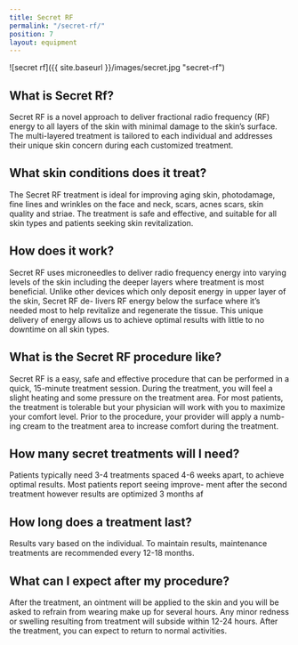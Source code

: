 ```yaml
---
title: Secret RF
permalink: "/secret-rf/"
position: 7
layout: equipment
---
```


![secret rf]({{ site.baseurl }}/images/secret.jpg "secret-rf")

## What is Secret Rf? ##

Secret RF is a novel approach to deliver fractional radio frequency (RF) energy to all layers of the skin with minimal damage to the skin’s surface. The multi-layered treatment is tailored to each individual and addresses their unique skin concern during each customized treatment.


## What skin conditions does it treat? ##

The Secret RF treatment is ideal for improving aging skin, photodamage, fine lines and wrinkles on the face and neck, scars, acnes scars, skin quality and striae. The treatment is safe and effective, and suitable for all skin types and patients seeking skin revitalization.


## How does it work? ##

Secret RF uses microneedles to deliver radio frequency energy into varying levels of the skin including the deeper layers where treatment is most beneficial. Unlike other devices which only deposit energy in upper layer of the skin, Secret RF de- livers RF energy below the surface where it’s needed most to help revitalize and regenerate the tissue. This unique delivery of energy allows us to achieve optimal results with little to no downtime on all skin types.


## What is the Secret RF procedure like? ##

Secret RF is a easy, safe and effective procedure that can be performed in a quick, 15-minute treatment session. During the treatment, you will feel a slight heating and some pressure on the treatment area. For most patients, the treatment is tolerable but your physician will work with you to maximize your comfort level. Prior to the procedure, your provider will apply a numb- ing cream to the treatment area to increase comfort during the treatment.
      

## How many secret treatments will I need? ##

Patients typically need 3-4 treatments spaced 4-6 weeks apart, to achieve optimal results. Most patients report seeing improve- ment after the second treatment however results are optimized 3 months af


## How long does a treatment last? ##

Results vary based on the individual. To maintain results, maintenance treatments are recommended every 12-18 months.


## What can I expect after my procedure? ##

After the treatment, an ointment will be applied to the skin and you will be asked to refrain from wearing make up for several hours. Any minor redness or swelling resulting from treatment will subside within 12-24 hours. After the treatment, you can expect to return to normal activities.
